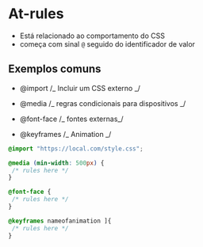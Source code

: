 # At-rules

- Está relacionado ao comportamento do CSS
- começa com sinal `@` seguido do identificador de valor

## Exemplos comuns

- @import /_ Incluir um CSS externo _/

- @media /_ regras condicionais para dispositivos _/

- @font-face /_ fontes externas_/

- @keyframes /_ Animation _/

```CSS
@import "https://local.com/style.css";

@media (min-width: 500px) {
 /* rules here */
}

@font-face {
 /* rules here */
}

@keyframes nameofanimation ]{
 /* rules here */
}


```
